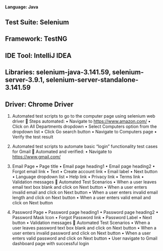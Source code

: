 ####	Language: Java
##	Test Suite: Selenium
##	Framework: TestNG
##	IDE Tool: IntelliJ IDEA
##	Libraries: selenium-java-3.141.59, selenium-server-3.9.1, selenium-server-standalone-3.141.59
##	Driver: Chrome Driver
1. Automated test scripts to go to the computer page using selenium web driver
	Steps  automated:
•	Navigate to https://www.amazon.com/
•	Click on All Departments dropdown
•	Select Computers option from the dropdown list
•	Click Go search button
•	Navigate to Computers page
•	Verify the test result
2. Automated test scripts to automate basic “login” functionality test cases for Gmail
	Automated and verified:
•	Navigate to https://www.gmail.com/

1.	Email Page
•	Page title
•	Email page heading1
•	Email page heading2
•	Forgot email link
•	Text
•	Create account link
•	Email label
•	Next button
•	Language dropdown list
•	Help link
•	Privacy link
•	Terms link
•	Validation messages
	Automated Test Scenarios
•	When a user leaves email text box blank and click on Next button
•	When a user enters invalid email and click on Next button
•	When a user enters invalid email length and click on Next button
•	When a user enters valid email and click on Next button 
2.	Password Page
•	Password page heading1
•	Password page heading2
•	Password Mask Icon
•	Forgot Password link
•	Password Label
•	Next button
•	Validation messages
	Automated Test Scenarios
•	When a user leaves password text box blank and click on Next button
•	When a user enters invalid password and click on Next button
•	When a user enters valid password and click on Next button
•	User navigate to Gmail dashboard page with successful login
